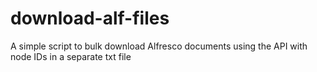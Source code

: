 # download-alf-files
A simple script to bulk download Alfresco documents using the API with node IDs in a separate txt file
